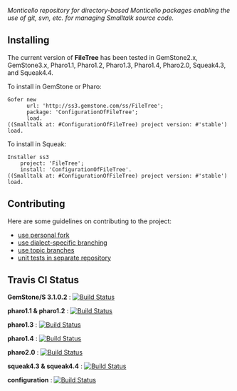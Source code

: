 *Monticello repository for directory-based Monticello packages enabling the use of git, svn, etc. for 
managing Smalltalk source code.*


## Installing

The current version of **FileTree** has been tested in 
GemStone2.x, GemStone3.x, 
Pharo1.1, Pharo1.2, Pharo1.3, Pharo1.4, Pharo2.0, 
Squeak4.3, and Squeak4.4.

To install in GemStone or Pharo:

```Smalltalk
Gofer new
      url: 'http://ss3.gemstone.com/ss/FileTree';
      package: 'ConfigurationOfFileTree';
      load.
((Smalltalk at: #ConfigurationOfFileTree) project version: #'stable') load.
```

To install in Squeak:

```Smalltalk
Installer ss3
    project: 'FileTree';
    install: 'ConfigurationOfFileTree'.
((Smalltalk at: #ConfigurationOfFileTree) project version: #'stable') load.
```

## Contributing

Here are some guidelines on contributing to the project:

 * [use personal fork](https://github.com/dalehenrich/filetree/tree/master/doc/Contribute.md#forkme)
 * [use dialect-specific branching](https://github.com/dalehenrich/filetree/tree/master/doc/Contribute.md#branching)
 * [use topic branches](https://github.com/dalehenrich/filetree/tree/master/doc/Contribute.md#topicbranches)
 * [unit tests in separate repository](https://github.com/dalehenrich/filetree/tree/master/doc/Contribute.md#tests)

## Travis CI Status

**GemStone/S 3.1.0.2** : [![Build Status](https://secure.travis-ci.org/dalehenrich/filetree.png?branch=gemstone2.4)](http://travis-ci.org/dalehenrich/filetree) 

**pharo1.1 & pharo1.2** : [![Build Status](https://secure.travis-ci.org/dalehenrich/filetree.png?branch=pharo1.1)](http://travis-ci.org/dalehenrich/filetree) 

**pharo1.3** : [![Build Status](https://secure.travis-ci.org/dalehenrich/filetree.png?branch=pharo1.3)](http://travis-ci.org/dalehenrich/filetree) 

**pharo1.4** : [![Build Status](https://secure.travis-ci.org/dalehenrich/filetree.png?branch=pharo1.4)](http://travis-ci.org/dalehenrich/filetree)

**pharo2.0** : [![Build Status](https://secure.travis-ci.org/dalehenrich/filetree.png?branch=pharo2.0)](http://travis-ci.org/dalehenrich/filetree)

**squeak4.3 & squeak4.4** : [![Build Status](https://secure.travis-ci.org/dalehenrich/filetree.png?branch=squeak4.3)](http://travis-ci.org/dalehenrich/filetree) 

**configuration** : [![Build Status](https://secure.travis-ci.org/dalehenrich/filetree.png?branch=configuration)](http://travis-ci.org/dalehenrich/filetree) 
 
